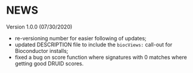 # NEWS

Version 1.0.0 (07/30/2020)
+ re-versioning number for easier following of updates;
+ updated DESCRIPTION file to include the `biocViews:` call-out for Bioconductor installs;
+ fixed a bug on score function where signatures with 0 matches where getting good DRUID scores. 